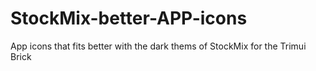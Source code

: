 # StockMix-better-APP-icons
App icons that fits better with the dark thems of StockMix for the Trimui Brick
